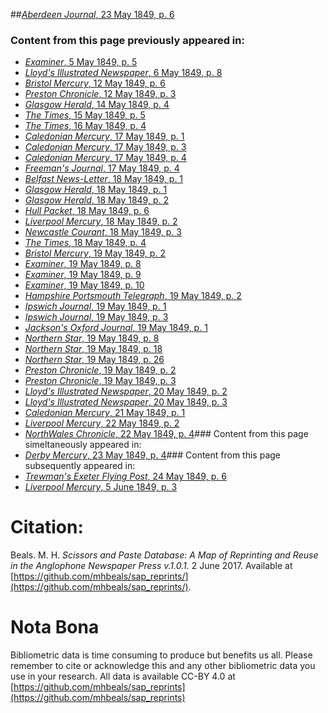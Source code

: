 ##[*Aberdeen Journal*, 23 May 1849, p. 6](https://mhbeals.github.io/sap_html/Aberdeen-Journal/Aberdeen-Journal-23-May-1849-p-6)

### Content from this page previously appeared in:
+ [*Examiner*, 5 May 1849, p. 5](https://mhbeals.github.io/sap_html/Examiner/Examiner-5-May-1849-p-5)
+ [*Lloyd's Illustrated Newspaper*, 6 May 1849, p. 8](https://mhbeals.github.io/sap_html/Lloyd's-Illustrated-Newspaper/Lloyd's-Illustrated-Newspaper-6-May-1849-p-8)
+ [*Bristol Mercury*, 12 May 1849, p. 6](https://mhbeals.github.io/sap_html/Bristol-Mercury/Bristol-Mercury-12-May-1849-p-6)
+ [*Preston Chronicle*, 12 May 1849, p. 3](https://mhbeals.github.io/sap_html/Preston-Chronicle/Preston-Chronicle-12-May-1849-p-3)
+ [*Glasgow Herald*, 14 May 1849, p. 4](https://mhbeals.github.io/sap_html/Glasgow-Herald/Glasgow-Herald-14-May-1849-p-4)
+ [*The Times*, 15 May 1849, p. 5](https://mhbeals.github.io/sap_html/The-Times/The-Times-15-May-1849-p-5)
+ [*The Times*, 16 May 1849, p. 4](https://mhbeals.github.io/sap_html/The-Times/The-Times-16-May-1849-p-4)
+ [*Caledonian Mercury*, 17 May 1849, p. 1](https://mhbeals.github.io/sap_html/Caledonian-Mercury/Caledonian-Mercury-17-May-1849-p-1)
+ [*Caledonian Mercury*, 17 May 1849, p. 3](https://mhbeals.github.io/sap_html/Caledonian-Mercury/Caledonian-Mercury-17-May-1849-p-3)
+ [*Caledonian Mercury*, 17 May 1849, p. 4](https://mhbeals.github.io/sap_html/Caledonian-Mercury/Caledonian-Mercury-17-May-1849-p-4)
+ [*Freeman's Journal*, 17 May 1849, p. 4](https://mhbeals.github.io/sap_html/Freeman's-Journal/Freeman's-Journal-17-May-1849-p-4)
+ [*Belfast News-Letter*, 18 May 1849, p. 1](https://mhbeals.github.io/sap_html/Belfast-News-Letter/Belfast-News-Letter-18-May-1849-p-1)
+ [*Glasgow Herald*, 18 May 1849, p. 1](https://mhbeals.github.io/sap_html/Glasgow-Herald/Glasgow-Herald-18-May-1849-p-1)
+ [*Glasgow Herald*, 18 May 1849, p. 2](https://mhbeals.github.io/sap_html/Glasgow-Herald/Glasgow-Herald-18-May-1849-p-2)
+ [*Hull Packet*, 18 May 1849, p. 6](https://mhbeals.github.io/sap_html/Hull-Packet/Hull-Packet-18-May-1849-p-6)
+ [*Liverpool Mercury*, 18 May 1849, p. 2](https://mhbeals.github.io/sap_html/Liverpool-Mercury/Liverpool-Mercury-18-May-1849-p-2)
+ [*Newcastle Courant*, 18 May 1849, p. 3](https://mhbeals.github.io/sap_html/Newcastle-Courant/Newcastle-Courant-18-May-1849-p-3)
+ [*The Times*, 18 May 1849, p. 4](https://mhbeals.github.io/sap_html/The-Times/The-Times-18-May-1849-p-4)
+ [*Bristol Mercury*, 19 May 1849, p. 2](https://mhbeals.github.io/sap_html/Bristol-Mercury/Bristol-Mercury-19-May-1849-p-2)
+ [*Examiner*, 19 May 1849, p. 8](https://mhbeals.github.io/sap_html/Examiner/Examiner-19-May-1849-p-8)
+ [*Examiner*, 19 May 1849, p. 9](https://mhbeals.github.io/sap_html/Examiner/Examiner-19-May-1849-p-9)
+ [*Examiner*, 19 May 1849, p. 10](https://mhbeals.github.io/sap_html/Examiner/Examiner-19-May-1849-p-10)
+ [*Hampshire Portsmouth Telegraph*, 19 May 1849, p. 2](https://mhbeals.github.io/sap_html/Hampshire-Portsmouth-Telegraph/Hampshire-Portsmouth-Telegraph-19-May-1849-p-2)
+ [*Ipswich Journal*, 19 May 1849, p. 1](https://mhbeals.github.io/sap_html/Ipswich-Journal/Ipswich-Journal-19-May-1849-p-1)
+ [*Ipswich Journal*, 19 May 1849, p. 3](https://mhbeals.github.io/sap_html/Ipswich-Journal/Ipswich-Journal-19-May-1849-p-3)
+ [*Jackson's Oxford Journal*, 19 May 1849, p. 1](https://mhbeals.github.io/sap_html/Jackson's-Oxford-Journal/Jackson's-Oxford-Journal-19-May-1849-p-1)
+ [*Northern Star*, 19 May 1849, p. 8](https://mhbeals.github.io/sap_html/Northern-Star/Northern-Star-19-May-1849-p-8)
+ [*Northern Star*, 19 May 1849, p. 18](https://mhbeals.github.io/sap_html/Northern-Star/Northern-Star-19-May-1849-p-18)
+ [*Northern Star*, 19 May 1849, p. 26](https://mhbeals.github.io/sap_html/Northern-Star/Northern-Star-19-May-1849-p-26)
+ [*Preston Chronicle*, 19 May 1849, p. 2](https://mhbeals.github.io/sap_html/Preston-Chronicle/Preston-Chronicle-19-May-1849-p-2)
+ [*Preston Chronicle*, 19 May 1849, p. 3](https://mhbeals.github.io/sap_html/Preston-Chronicle/Preston-Chronicle-19-May-1849-p-3)
+ [*Lloyd's Illustrated Newspaper*, 20 May 1849, p. 2](https://mhbeals.github.io/sap_html/Lloyd's-Illustrated-Newspaper/Lloyd's-Illustrated-Newspaper-20-May-1849-p-2)
+ [*Lloyd's Illustrated Newspaper*, 20 May 1849, p. 3](https://mhbeals.github.io/sap_html/Lloyd's-Illustrated-Newspaper/Lloyd's-Illustrated-Newspaper-20-May-1849-p-3)
+ [*Caledonian Mercury*, 21 May 1849, p. 1](https://mhbeals.github.io/sap_html/Caledonian-Mercury/Caledonian-Mercury-21-May-1849-p-1)
+ [*Liverpool Mercury*, 22 May 1849, p. 2](https://mhbeals.github.io/sap_html/Liverpool-Mercury/Liverpool-Mercury-22-May-1849-p-2)
+ [*NorthWales Chronicle*, 22 May 1849, p. 4](https://mhbeals.github.io/sap_html/NorthWales-Chronicle/NorthWales-Chronicle-22-May-1849-p-4)### Content from this page simeltaneously appeared in:
+ [*Derby Mercury*, 23 May 1849, p. 4](https://mhbeals.github.io/sap_html/Derby-Mercury/Derby-Mercury-23-May-1849-p-4)### Content from this page subsequently appeared in:
+ [*Trewman's Exeter Flying Post*, 24 May 1849, p. 6](https://mhbeals.github.io/sap_html/Trewman's-Exeter-Flying-Post/Trewman's-Exeter-Flying-Post-24-May-1849-p-6)
+ [*Liverpool Mercury*, 5 June 1849, p. 3](https://mhbeals.github.io/sap_html/Liverpool-Mercury/Liverpool-Mercury-5-June-1849-p-3)
                    
# Citation: 

Beals. M. H. *Scissors and Paste Database: A Map of Reprinting and Reuse in the Anglophone Newspaper Press v.1.0.1.* 2 June 2017. Available at [https://github.com/mhbeals/sap_reprints/](https://github.com/mhbeals/sap_reprints/). 
                    
# Nota Bona

Bibliometric data is time consuming to produce but benefits us all. Please remember to cite or acknowledge this and any other bibliometric data you use in your research. All data is available CC-BY 4.0 at [https://github.com/mhbeals/sap_reprints](https://github.com/mhbeals/sap_reprints)